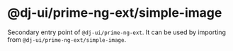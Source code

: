 # @dj-ui/prime-ng-ext/simple-image

Secondary entry point of `@dj-ui/prime-ng-ext`. It can be used by importing from `@dj-ui/prime-ng-ext/simple-image`.
